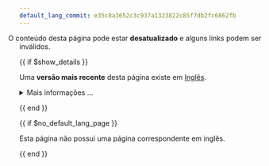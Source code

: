 ```yaml
---
default_lang_commit: e35c8a3652c3c937a1323822c85f7db2fc6862fb
---
```


<i class="fa-solid fa-triangle-exclamation" style="margin-left: -1.9rem; padding-right: 0.5rem;"></i>
O conteúdo desta página pode estar <b>desatualizado</b> e alguns links podem ser
inválidos.

{{ if $show_details }}

Uma <b>versão mais recente</b> desta página existe em
<a href="{{$default_lang_page_url}}">Inglês</a>.

<details class="mt-2">
  <summary>Mais informações ...</summary>
  <p>
    Para visualizar as alterações na página em inglês desde a última atualização: visite
    <a href="{{$compare_url}}" class="external-link" target="_blank" rel="noopener" data-proofer-ignore>
      GitHub compare {{$default_lang_commit_short}}..{{$default_lang_hash_short}}
    </a>
    e procure por <code>{{$def_lang_path}}</code>.
  </p>
</details>

{{ end }}

{{ if $no_default_lang_page }}

Esta página não possui uma página correspondente em inglês.

{{ end }}
